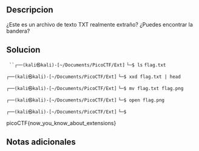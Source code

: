 ## Descripcion 

¿Este es un archivo de texto TXT realmente extraño? ¿Puedes encontrar la bandera?
## Solucion
`
``┌──(kali㉿kali)-[~/Documents/PicoCTF/Ext]`
`└─$ ls`
`flag.txt`
       
`┌──(kali㉿kali)-[~/Documents/PicoCTF/Ext]`
`└─$ xxd flag.txt | head` 
                                                        
`┌──(kali㉿kali)-[~/Documents/PicoCTF/Ext]`
`└─$ mv flag.txt flag.png`
  
`┌──(kali㉿kali)-[~/Documents/PicoCTF/Ext]`
`└─$ open flag.png`           

`┌──(kali㉿kali)-[~/Documents/PicoCTF/Ext]`
`└─$` 

picoCTF{now_you_know_about_extensions}

## Notas adicionales
